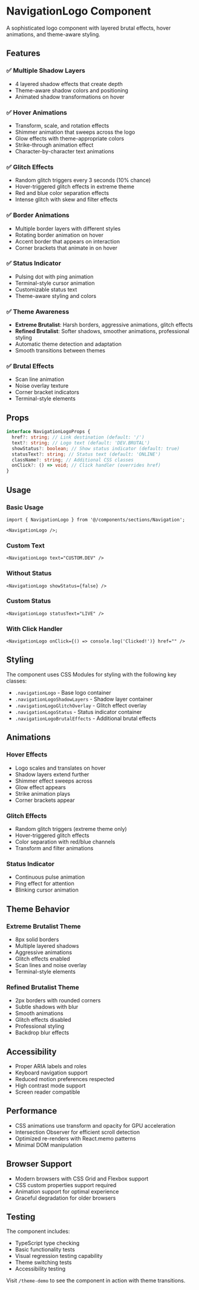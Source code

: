 # NavigationLogo Component

A sophisticated logo component with layered brutal effects, hover animations, and theme-aware styling.

## Features

### ✅ Multiple Shadow Layers

- 4 layered shadow effects that create depth
- Theme-aware shadow colors and positioning
- Animated shadow transformations on hover

### ✅ Hover Animations

- Transform, scale, and rotation effects
- Shimmer animation that sweeps across the logo
- Glow effects with theme-appropriate colors
- Strike-through animation effect
- Character-by-character text animations

### ✅ Glitch Effects

- Random glitch triggers every 3 seconds (10% chance)
- Hover-triggered glitch effects in extreme theme
- Red and blue color separation effects
- Intense glitch with skew and filter effects

### ✅ Border Animations

- Multiple border layers with different styles
- Rotating border animation on hover
- Accent border that appears on interaction
- Corner brackets that animate in on hover

### ✅ Status Indicator

- Pulsing dot with ping animation
- Terminal-style cursor animation
- Customizable status text
- Theme-aware styling and colors

### ✅ Theme Awareness

- **Extreme Brutalist**: Harsh borders, aggressive animations, glitch effects
- **Refined Brutalist**: Softer shadows, smoother animations, professional styling
- Automatic theme detection and adaptation
- Smooth transitions between themes

### ✅ Brutal Effects

- Scan line animation
- Noise overlay texture
- Corner bracket indicators
- Terminal-style elements

## Props

```typescript
interface NavigationLogoProps {
  href?: string; // Link destination (default: '/')
  text?: string; // Logo text (default: 'DEV.BRUTAL')
  showStatus?: boolean; // Show status indicator (default: true)
  statusText?: string; // Status text (default: 'ONLINE')
  className?: string; // Additional CSS classes
  onClick?: () => void; // Click handler (overrides href)
}
```

## Usage

### Basic Usage

```tsx
import { NavigationLogo } from '@/components/sections/Navigation';

<NavigationLogo />;
```

### Custom Text

```tsx
<NavigationLogo text="CUSTOM.DEV" />
```

### Without Status

```tsx
<NavigationLogo showStatus={false} />
```

### Custom Status

```tsx
<NavigationLogo statusText="LIVE" />
```

### With Click Handler

```tsx
<NavigationLogo onClick={() => console.log('Clicked!')} href="" />
```

## Styling

The component uses CSS Modules for styling with the following key classes:

- `.navigationLogo` - Base logo container
- `.navigationLogoShadowLayers` - Shadow layer container
- `.navigationLogoGlitchOverlay` - Glitch effect overlay
- `.navigationLogoStatus` - Status indicator container
- `.navigationLogoBrutalEffects` - Additional brutal effects

## Animations

### Hover Effects

- Logo scales and translates on hover
- Shadow layers extend further
- Shimmer effect sweeps across
- Glow effect appears
- Strike animation plays
- Corner brackets appear

### Glitch Effects

- Random glitch triggers (extreme theme only)
- Hover-triggered glitch effects
- Color separation with red/blue channels
- Transform and filter animations

### Status Indicator

- Continuous pulse animation
- Ping effect for attention
- Blinking cursor animation

## Theme Behavior

### Extreme Brutalist Theme

- 8px solid borders
- Multiple layered shadows
- Aggressive animations
- Glitch effects enabled
- Scan lines and noise overlay
- Terminal-style elements

### Refined Brutalist Theme

- 2px borders with rounded corners
- Subtle shadows with blur
- Smooth animations
- Glitch effects disabled
- Professional styling
- Backdrop blur effects

## Accessibility

- Proper ARIA labels and roles
- Keyboard navigation support
- Reduced motion preferences respected
- High contrast mode support
- Screen reader compatible

## Performance

- CSS animations use transform and opacity for GPU acceleration
- Intersection Observer for efficient scroll detection
- Optimized re-renders with React.memo patterns
- Minimal DOM manipulation

## Browser Support

- Modern browsers with CSS Grid and Flexbox support
- CSS custom properties support required
- Animation support for optimal experience
- Graceful degradation for older browsers

## Testing

The component includes:

- TypeScript type checking
- Basic functionality tests
- Visual regression testing capability
- Theme switching tests
- Accessibility testing

Visit `/theme-demo` to see the component in action with theme transitions.
